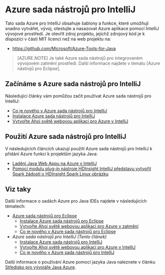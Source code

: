<properties
    pageTitle="Azure sada nástrojů pro IntelliJ | Microsoft Azure"
    description="Další informace o Azure sada nástrojů IntelliJ."
    services=""
    documentationCenter="java"
    authors="rmcmurray"
    manager="wpickett"
    editor=""/>

<tags
    ms.service="multiple"
    ms.workload="na"
    ms.tgt_pltfrm="multiple"
    ms.devlang="Java"
    ms.topic="article"
    ms.date="09/20/2016" 
    ms.author="robmcm;asirveda"/>

# <a name="azure-toolkit-for-intellij"></a>Azure sada nástrojů pro IntelliJ

Tato sada Azure pro IntelliJ obsahuje šablony a funkce, které umožňují snadno vytvářet, vývoj, otestujte a nasazovat Azure aplikace pomocí IntelliJ vývojové prostředí. Je otevřít zdroj projektu, jejichž zdrojový kód je k dispozici v části MIT licenci než na web projektu na:

* <https://github.com/Microsoft/Azure-Tools-for-Java>

> [AZURE.NOTE] Je také Azure sada nástrojů pro integrovaném vývojovém zatmění prostředí. Další informace najdete v tématu [Azure nástrojů pro Eclipse].

## <a name="getting-started-with-the-azure-toolkit-for-intellij"></a>Začínáme s Azure sada nástrojů pro IntelliJ

Následující články vám pomůžou začít používat Azure sada nástrojů pro IntelliJ:

* [Co je nového v Azure sada nástrojů pro IntelliJ]
* [Instalace Azure sada nástrojů pro IntelliJ]
* [Vytvořte Ahoj světě webovou aplikaci pro Azure v IntelliJ]

## <a name="using-the-azure-toolkit-for-intellij"></a>Použití Azure sada nástrojů pro IntelliJ

V následujících článcích ukazují použití Azure sada nástrojů pro IntelliJ k přidání Azure funkcí k projektům jazyka Java:

* [Ladění Java Web Appu na Azure v IntelliJ]
* [Pomocí modulu plug-in nástroje HDInsight IntelliJ představu vytvořit Spark žádosti o HDInsight Spark Linux obrázku][HDInsight Tools Plugin for IntelliJ]

## <a name="see-also"></a>Viz taky

Další informace o sadách Azure pro Java IDEs najdete v následujících tématech:

- [Azure sada nástrojů pro Eclipse]
  - [Instalace Azure sada nástrojů pro Eclipse]
  - [Vytvořte Ahoj světě webovou aplikaci pro Azure v zatmění]
  - [Co je nového v Azure sada nástrojů pro Eclipse]
- *Azure sada nástrojů pro IntelliJ (Tento článek)*
  - [Instalace Azure sada nástrojů pro IntelliJ]
  - [Vytvořte Ahoj světě webovou aplikaci pro Azure v IntelliJ]
  - [Co je nového v Azure sada nástrojů pro IntelliJ]

Další informace o používání Azure pomocí jazyka Java naleznete v článku [Středisko pro vývojáře Java Azure].

<!-- URL List -->

[Azure sada nástrojů pro Eclipse]: ./azure-toolkit-for-eclipse.md
[Azure Toolkit for IntelliJ]: ./azure-toolkit-for-intellij.md
[Vytvořte Ahoj světě webovou aplikaci pro Azure v zatmění]: ./app-service-web/app-service-web-eclipse-create-hello-world-web-app.md
[Vytvořte Ahoj světě webovou aplikaci pro Azure v IntelliJ]: ./app-service-web/app-service-web-intellij-create-hello-world-web-app.md
[Instalace Azure sada nástrojů pro Eclipse]: ./azure-toolkit-for-eclipse-installation.md
[Instalace Azure sada nástrojů pro IntelliJ]: ./azure-toolkit-for-intellij-installation.md
[Co je nového v Azure sada nástrojů pro Eclipse]: ./azure-toolkit-for-eclipse-whats-new.md
[Co je nového v Azure sada nástrojů pro IntelliJ]: ./azure-toolkit-for-intellij-whats-new.md

[Středisko pro vývojáře Java Azure]: https://azure.microsoft.com/develop/java/

[Ladění Java Web Appu na Azure v IntelliJ]: ./app-service-web/app-service-web-debug-java-web-app-in-intellij.md
[HDInsight Tools Plugin for IntelliJ]: ./hdinsight/hdinsight-apache-spark-intellij-tool-plugin.md